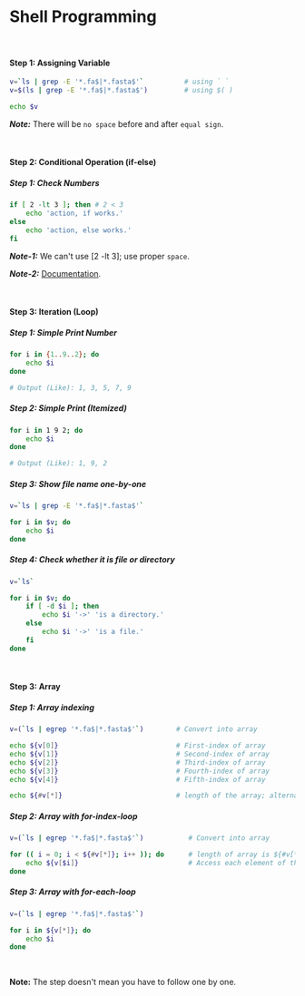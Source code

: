 # Shell Programming

&nbsp;

#### Step 1: Assigning Variable
```sh
v=`ls | grep -E '*.fa$|*.fasta$'`          # using ` `
v=$(ls | grep -E '*.fa$|*.fasta$')         # using $( )

echo $v
```
***Note:*** There will be `no space` before and after `equal sign`.

&nbsp;
&nbsp;

#### Step 2: Conditional Operation (if-else)

##### Step 1: Check Numbers
```sh
if [ 2 -lt 3 ]; then # 2 < 3
    echo 'action, if works.'
else
    echo 'action, else works.'
fi
```

***Note-1:*** We can't use [2 -lt 3]; use proper `space`.

***Note-2:*** [Documentation](https://www.linuxtechi.com/compare-numbers-strings-files-in-bash-script/).

&nbsp;
&nbsp;

#### Step 3: Iteration (Loop)

##### Step 1: Simple Print Number
```sh
for i in {1..9..2}; do
    echo $i
done

# Output (Like): 1, 3, 5, 7, 9
```

##### Step 2: Simple Print (Itemized)
```sh
for i in 1 9 2; do
    echo $i
done

# Output (Like): 1, 9, 2
```

##### Step 3: Show file name one-by-one
```sh
v=`ls | grep -E '*.fa$|*.fasta$'`

for i in $v; do
    echo $i
done
```

##### Step 4: Check whether it is file or directory
```sh
v=`ls`

for i in $v; do
    if [ -d $i ]; then
        echo $i '->' 'is a directory.'
    else
        echo $i '->' 'is a file.'
    fi
done
```

&nbsp;
&nbsp;

#### Step 3: Array

##### Step 1: Array indexing
```sh
v=(`ls | egrep '*.fa$|*.fasta$'`)        # Convert into array 

echo ${v[0]}                             # First-index of array
echo ${v[1]}                             # Second-index of array
echo ${v[2]}                             # Third-index of array
echo ${v[3]}                             # Fourth-index of array
echo ${v[4]}                             # Fifth-index of array

echo ${#v[*]}                            # length of the array; alternatively ${#v[@]} 
```

##### Step 2: Array with for-index-loop
```sh
v=(`ls | egrep '*.fa$|*.fasta$'`)           # Convert into array

for (( i = 0; i < ${#v[*]}; i++ )); do      # length of array is ${#v[*]} or ${#v[@]} 
    echo ${v[$i]}                           # Access each element of the array
done
```

##### Step 3: Array with for-each-loop
```sh
v=(`ls | egrep '*.fa$|*.fasta$'`)

for i in ${v[*]}; do
    echo $i
done
```


&nbsp;
&nbsp;

**Note:** The step doesn't mean you have to follow one by one.
